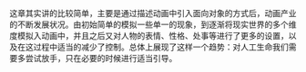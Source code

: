 这章其实讲的比较简单，主要是通过描述动画中引入面向对象的方式后，动画产业的不断发展状况。由初始简单的模拟一些单一的现象，到逐渐将现实世界的多个维度模拟入动画中，并且之后又对人物的表情、性格、处事等进行了更多的设置，以及在这过程中适当的减少了控制。总体上展现了这样一个趋势：对人工生命我们需要多尝试放手，只在必要的时候进行适当引导。

